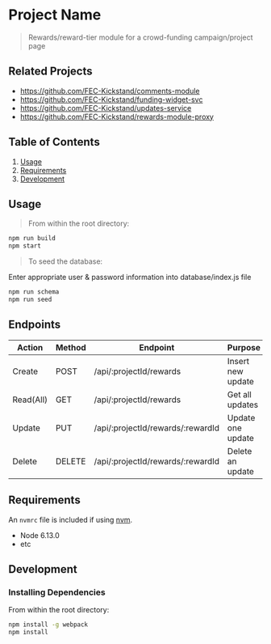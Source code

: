 # Project Name

> Rewards/reward-tier module for a crowd-funding campaign/project page

## Related Projects

  - https://github.com/FEC-Kickstand/comments-module
  - https://github.com/FEC-Kickstand/funding-widget-svc
  - https://github.com/FEC-Kickstand/updates-service
  - https://github.com/FEC-Kickstand/rewards-module-proxy

## Table of Contents

1. [Usage](#Usage)
1. [Requirements](#requirements)
1. [Development](#development)

## Usage

> From within the root directory:
```sh
npm run build
npm start
```

> To seed the database:

Enter appropriate user & password information into database/index.js file
```sh
npm run schema
npm run seed
```

## Endpoints
| Action    | Method | Endpoint                                                       | Purpose           |
|-----------|--------|----------------------------------------------------------------|-------------------|
| Create    | POST   | /api/:projectId/rewards                                        | Insert new update |
| Read(All) | GET    | /api/:projectId/rewards                                        | Get all updates   |
| Update    | PUT    | /api/:projectId/rewards/:rewardId                              | Update one update |
| Delete    | DELETE | /api/:projectId/rewards/:rewardId                              | Delete an update  |

## Requirements

An `nvmrc` file is included if using [nvm](https://github.com/creationix/nvm).

- Node 6.13.0
- etc

## Development

### Installing Dependencies

From within the root directory:

```sh
npm install -g webpack
npm install
```

